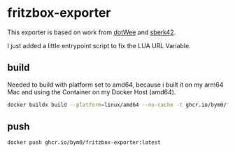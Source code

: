 # fritzbox-exporter
This exporter is based on work from [dotWee](https://github.com/dotWee/docker-fritzbox-prometheus-exporter) and [sberk42](https://github.com/sberk42/fritzbox_exporter).

I just added a little entrypoint script to fix the LUA URL Variable.

## build
Needed to build with platform set to amd64, because i built it on my arm64 Mac and using the Container on my Docker Host (amd64).
```bash
docker buildx build --platform=linux/amd64 --no-cache -t ghcr.io/bym0/fritzbox-exporter .
```

## push
```bash
docker push ghcr.io/bym0/fritzbox-exporter:latest
```